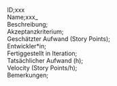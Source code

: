 ID;xxx  
Name;xxx_  
Beschreibung;  
Akzeptanzkriterium;  
Geschätzter Aufwand (Story Points);  
Entwickler*in;  
Fertiggestellt in Iteration;  
Tatsächlicher Aufwand (h);  
Velocity (Story Points/h);  
Bemerkungen;  